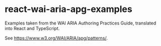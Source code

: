 # react-wai-aria-apg-examples
Examples taken from the WAI ARIA Authoring Practices Guide, translated into React and TypeScript.

See https://www.w3.org/WAI/ARIA/apg/patterns/.
